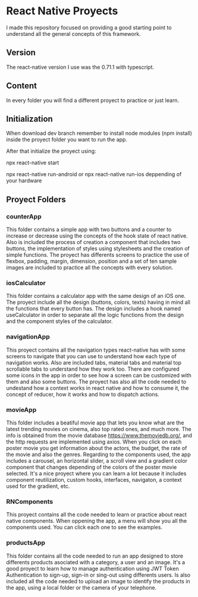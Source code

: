 # React Native Proyects
I made this repository focused on providing a good starting point to understand all 
the general concepts of this framework.

## Version
The react-native version I use was the 0.71.1 with typescript.

## Content
In every folder you will find a different proyect to practice or just learn.

## Initialization
When download dev branch remember to install node modules (npm install) inside
the proyect folder you want to run the app.

After that initialize the proyect using:

npx react-native start

npx react-native run-android or npx react-native run-ios deppending of your hardware

## Proyect Folders

### counterApp
This folder contains a simple app with two buttons and a counter to increase or decrease
using the concepts of the hook state of react native.
Also is included the process of creation a component that includes two buttons, the
implementation of styles using stylesheets and the creation of simple functions.
The proyect has differents screens to practice the use of flexbox, padding,
margin, dimension, position and a set of ten sample images are included to practice 
all the concepts with every solution.

### iosCalculator
This folder contains a calculator app with the same design of an iOS one.
The proyect include all the design (buttons, colors, texts) having in mind all the 
functions that every button has.
The design includes a hook named useCalculator in order to separate all the logic functions
from the design and the component styles of the calculator.

### navigationApp
This proyect contains all the navigation types react-native has with some screens to navigate
that you can use to understand how each type of navigation works.
Also are included tabs, material tabs and material top scrollable tabs to understand how
they work too. 
There are configured some icons in the app in order to see how a screen can be customized
with them and also some buttons. 
The proyect has also all the code needed to undestand how a context works in react native 
and how to consume it, the concept of reducer, how it works and how to dispatch actions.

### movieApp
This folder includes a beatiful movie app that lets you know what are the latest trending
movies on cinema, also top rated ones, and much more. The info is obtained from the movie
database https://www.themoviedb.org/, and the http requests are implemented using axios.
When you click on each poster movie you get information about the actors, the budget, the rate 
of the movie and also the genres.
Regarding to the components used, the app includes a carousel, an horizontal slider, a scroll
view and a gradient color component that changes depending of the colors of the poster movie
selected.
It's a nice proyect where you can learn a lot because it includes component reutilization, 
custom hooks, interfaces, navigaton, a context used for the gradient, etc.

### RNComponents
This proyect contains all the code needed to learn or practice about react native components.
When oppening the app, a menu will show you all the components used. You can click each one 
to see the examples.

### productsApp
This folder contains all the code needed to run an app designed to store differents products 
asociated with a category, a user and an image. 
It's a good proyect to learn how to manage authentication using JWT Token Authentication
to sign-up, sign-in or sing-out using differents users.
Is also included all the code needed to upload an image to identify the products in the app,
using a local folder or the camera of your telephone.